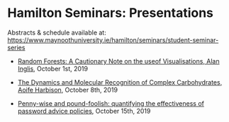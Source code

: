 # Hamilton Seminars: Presentations

Abstracts & schedule available at: https://www.maynoothuniversity.ie/hamilton/seminars/student-seminar-series

- [Random Forests:  A Cautionary Note on the useof Visualisations, Alan Inglis](pdfs/Alan.pdf), October 1st, 2019

- [The Dynamics and Molecular Recognition of Complex Carbohydrates, Aoife Harbison](pdfs/Aoife.pdf), October 8th, 2019

- [Penny-wise and pound-foolish: quantifying the effectiveness of password advice policies](pdfs/Hazel.pdf), October 15th, 2019

